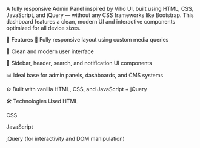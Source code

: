 A fully responsive Admin Panel inspired by Viho UI, built using HTML, CSS, JavaScript, and jQuery — without any CSS frameworks like Bootstrap. This dashboard features a clean, modern UI and interactive components optimized for all device sizes.

📌 Features
📱 Fully responsive layout using custom media queries

🎨 Clean and modern user interface

🧩 Sidebar, header, search, and notification UI components

📊 Ideal base for admin panels, dashboards, and CMS systems

⚙️ Built with vanilla HTML, CSS, and JavaScript + jQuery

🛠️ Technologies Used
HTML

CSS

JavaScript

jQuery (for interactivity and DOM manipulation)
